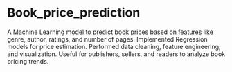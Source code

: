 # Book_price_prediction
A Machine Learning model to predict book prices based on features like genre, author, ratings, and number of pages.  Implemented Regression models for price estimation.  Performed data cleaning, feature engineering, and visualization.  Useful for publishers, sellers, and readers to analyze book pricing trends.
